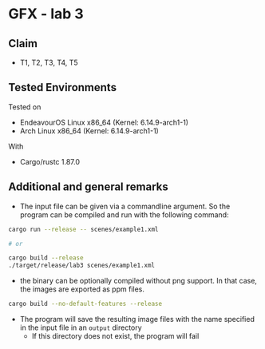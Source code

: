 # GFX - lab 3

## Claim

- T1, T2, T3, T4, T5

## Tested Environments

Tested on

- EndeavourOS Linux x86_64 (Kernel: 6.14.9-arch1-1)
- Arch Linux x86_64 (Kernel: 6.14.9-arch1-1)

With

- Cargo/rustc 1.87.0

## Additional and general remarks

- The input file can be given via a commandline argument. So the program can be compiled and run with the following command:

```sh
cargo run --release -- scenes/example1.xml

# or

cargo build --release
./target/release/lab3 scenes/example1.xml
```

- the binary can be optionally compiled without png support. In that case, the images are exported as ppm files.

```sh
cargo build --no-default-features --release
```

- The program will save the resulting image files with the name specified in the input file in an `output` directory
  - If this directory does not exist, the program will fail
